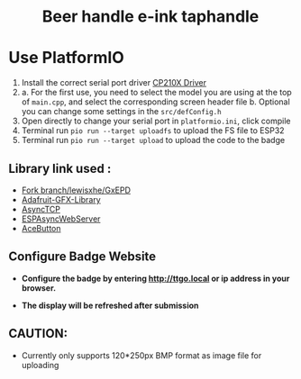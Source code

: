 
 <h1 align = "center">Beer handle e-ink taphandle</h1>

# Use PlatformIO
1. Install the correct serial port driver [CP210X Driver](https://www.silabs.com/products/development-tools/software/usb-to-uart-bridge-vcp-drivers)
2. a. For the first use, you need to select the model you are using at the top of `main.cpp`, and select the corresponding screen header file
   b. Optional you can change some settings in the `src/defConfig.h`
3. Open directly to change your serial port in `platformio.ini`, click compile
4. Terminal run `pio run --target uploadfs` to upload the FS file to ESP32
5. Terminal run `pio run --target upload` to upload the code to the badge

## Library link used :
- [Fork branch/lewisxhe/GxEPD](https://github.com/lewisxhe/GxEPD)
- [Adafruit-GFX-Library](https://github.com/adafruit/Adafruit-GFX-Library)
- [AsyncTCP](https://github.com/me-no-dev/AsyncTCP)
- [ESPAsyncWebServer](https://github.com/me-no-dev/ESPAsyncWebServer)
- [AceButton](https://github.com/bxparks/AceButton)


## Configure Badge Website

- **Configure the badge by entering http://ttgo.local or ip address in your browser.**

- **The display will be refreshed after submission**

## CAUTION:
- Currently only supports 120*250px BMP format as image file for uploading

